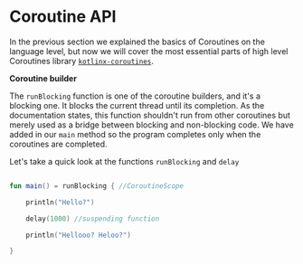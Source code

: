 # Coroutine API

In the previous section we explained the basics of Coroutines on the language level, but now we will cover the most essential parts of high
level Coroutines library [`kotlinx-coroutines`](https://github.com/Kotlin/kotlinx.coroutines).

**Coroutine builder**

The `runBlocking` function is one of the coroutine builders, and it's a blocking one.
It blocks the current thread until its completion. As the documentation states, this function shouldn't run from other
coroutines but merely used as a bridge between blocking and non-blocking code.
We have added in our `main` method so the program completes only when the coroutines are completed.

Let's take a quick look at the functions `runBlocking` and `delay`

```Kotlin

fun main() = runBlocking { //CoroutineScope

    println("Hello?")

    delay(1000) //suspending function

    println("Hellooo? Heloo?")

}

```

